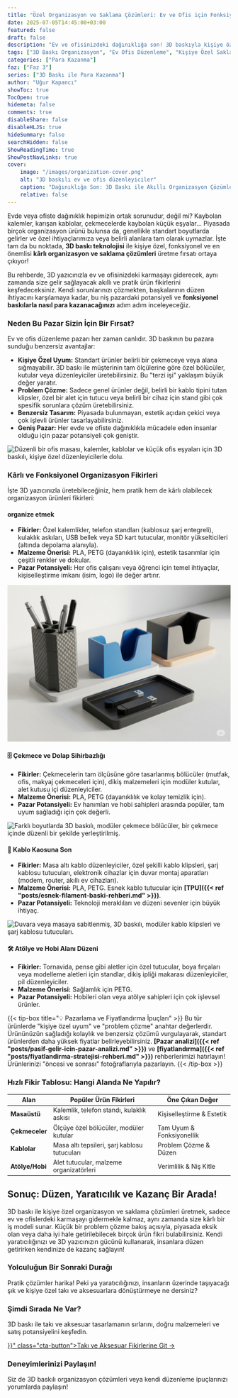```yaml
---
title: "Özel Organizasyon ve Saklama Çözümleri: Ev ve Ofis için Fonksiyonel ve Karlı Baskılar"
date: 2025-07-05T14:45:00+03:00
featured: false
draft: false
description: "Ev ve ofisinizdeki dağınıklığa son! 3D baskıyla kişiye özel, fonksiyonel ve kârlı organizasyon ve saklama çözümleri üretme fikirlerini keşfedin. Niş pazar potansiyeli."
tags: ["3D Baskı Organizasyon", "Ev Ofis Düzenleme", "Kişiye Özel Saklama", "Fonksiyonel Baskılar", "Girişimcilik", "Niş Ürün Fikirleri", "Kablo Yönetimi", "Çekmece Düzenleyici"]
categories: ["Para Kazanma"]
faz: ["Faz 3"]
series: ["3D Baskı ile Para Kazanma"]
author: "Uğur Kapancı"
showToc: true
TocOpen: true
hidemeta: false
comments: true
disableShare: false
disableHLJS: true
hideSummary: false
searchHidden: false
ShowReadingTime: true
ShowPostNavLinks: true
cover:
    image: "/images/organization-cover.png"
    alt: "3D baskılı ev ve ofis düzenleyiciler"
    caption: "Dağınıklığa Son: 3D Baskı ile Akıllı Organizasyon Çözümleri"
    relative: false
---
```


Evde veya ofiste dağınıklık hepimizin ortak sorunudur, değil mi? Kaybolan kalemler, karışan kablolar, çekmecelerde kaybolan küçük eşyalar... Piyasada birçok organizasyon ürünü bulunsa da, genellikle standart boyutlarda gelirler ve özel ihtiyaçlarımıza veya belirli alanlara tam olarak uymazlar. İşte tam da bu noktada, **3D baskı teknolojisi** ile kişiye özel, fonksiyonel ve en önemlisi **kârlı organizasyon ve saklama çözümleri** üretme fırsatı ortaya çıkıyor!

Bu rehberde, 3D yazıcınızla ev ve ofisinizdeki karmaşayı giderecek, aynı zamanda size gelir sağlayacak akıllı ve pratik ürün fikirlerini keşfedeceksiniz. Kendi sorunlarınızı çözmekten, başkalarının düzen ihtiyacını karşılamaya kadar, bu niş pazardaki potansiyeli ve **fonksiyonel baskılarla nasıl para kazanacağınızı** adım adım inceleyeceğiz.

### Neden Bu Pazar Sizin İçin Bir Fırsat?

Ev ve ofis düzenleme pazarı her zaman canlıdır. 3D baskının bu pazara sunduğu benzersiz avantajlar:

* **Kişiye Özel Uyum:** Standart ürünler belirli bir çekmeceye veya alana sığmayabilir. 3D baskı ile müşterinin tam ölçülerine göre özel bölücüler, kutular veya düzenleyiciler üretebilirsiniz. Bu "terzi işi" yaklaşım büyük değer yaratır.
* **Problem Çözme:** Sadece genel ürünler değil, belirli bir kablo tipini tutan klipsler, özel bir alet için tutucu veya belirli bir cihaz için stand gibi çok spesifik sorunlara çözüm üretebilirsiniz.
* **Benzersiz Tasarım:** Piyasada bulunmayan, estetik açıdan çekici veya çok işlevli ürünler tasarlayabilirsiniz.
* **Geniş Pazar:** Her evde ve ofiste dağınıklıkla mücadele eden insanlar olduğu için pazar potansiyeli çok geniştir.

![Düzenli bir ofis masası, kalemler, kablolar ve küçük ofis eşyaları için 3D baskılı, kişiye özel düzenleyicilerle dolu.](/images/organization-why.png "Özel Organizasyonun Faydaları")

### Kârlı ve Fonksiyonel Organizasyon Fikirleri

İşte 3D yazıcınızla üretebileceğiniz, hem pratik hem de kârlı olabilecek organizasyon ürünleri fikirleri:

####  organize etmek
* **Fikirler:** Özel kalemlikler, telefon standları (kablosuz şarj entegreli), kulaklık askıları, USB bellek veya SD kart tutucular, monitör yükselticileri (altında depolama alanıyla).
* **Malzeme Önerisi:** PLA, PETG (dayanıklılık için), estetik tasarımlar için çeşitli renkler ve dokular.
* **Pazar Potansiyeli:** Her ofis çalışanı veya öğrenci için temel ihtiyaçlar, kişiselleştirme imkanı (isim, logo) ile değer artırır.

![3D baskılı, modüler kalemlikler, kablo klipsleri ve telefon standı gibi masaüstü düzenleyiciler.](/images/desk-organizers.png "Masaüstü Düzenleyiciler")

#### 🗄️ Çekmece ve Dolap Sihirbazlığı
* **Fikirler:** Çekmecelerin tam ölçüsüne göre tasarlanmış bölücüler (mutfak, ofis, makyaj çekmeceleri için), dikiş malzemeleri için modüler kutular, alet kutusu içi düzenleyiciler.
* **Malzeme Önerisi:** PLA, PETG (dayanıklılık ve kolay temizlik için).
* **Pazar Potansiyeli:** Ev hanımları ve hobi sahipleri arasında popüler, tam uyum sağladığı için çok değerli.

![Farklı boyutlarda 3D baskılı, modüler çekmece bölücüler, bir çekmece içinde düzenli bir şekilde yerleştirilmiş.](/images/drawer-dividers.png "Çekmece İçi Bölücüler")

#### 🔌 Kablo Kaosuna Son
* **Fikirler:** Masa altı kablo düzenleyiciler, özel şekilli kablo klipsleri, şarj kablosu tutucuları, elektronik cihazlar için duvar montaj aparatları (modem, router, akıllı ev cihazları).
* **Malzeme Önerisi:** PLA, PETG. Esnek kablo tutucular için **[TPU]({{< ref "posts/esnek-filament-baski-rehberi.md" >}})**.
* **Pazar Potansiyeli:** Teknoloji meraklıları ve düzeni sevenler için büyük ihtiyaç.

![Duvara veya masaya sabitlenmiş, 3D baskılı, modüler kablo klipsleri ve şarj kablosu tutucuları.](/images/cable-management.png "Kablo Yönetimi Çözümleri")

#### 🛠️ Atölye ve Hobi Alanı Düzeni
* **Fikirler:** Tornavida, pense gibi aletler için özel tutucular, boya fırçaları veya modelleme aletleri için standlar, dikiş ipliği makarası düzenleyiciler, pil düzenleyiciler.
* **Malzeme Önerisi:** Sağlamlık için PETG.
* **Pazar Potansiyeli:** Hobileri olan veya atölye sahipleri için çok işlevsel ürünler.

{{< tip-box title="💡 Pazarlama ve Fiyatlandırma İpuçları" >}}
Bu tür ürünlerde "kişiye özel uyum" ve "problem çözme" anahtar değerlerdir. Ürününüzün sağladığı kolaylık ve benzersiz çözümü vurgulayarak, standart ürünlerden daha yüksek fiyatlar belirleyebilirsiniz. **[Pazar analizi]({{< ref "posts/pasif-gelir-icin-pazar-analizi.md" >}})** ve **[fiyatlandırma]({{< ref "posts/fiyatlandirma-stratejisi-rehberi.md" >}})** rehberlerimizi hatırlayın! Ürünlerinizi "öncesi ve sonrası" fotoğraflarıyla pazarlayın.
{{< /tip-box >}}

### Hızlı Fikir Tablosu: Hangi Alanda Ne Yapılır?
<table class="summary-table">
    <thead>
        <tr>
            <th>Alan</th>
            <th>Popüler Ürün Fikirleri</th>
            <th>Öne Çıkan Değer</th>
        </tr>
    </thead>
    <tbody>
        <tr>
            <td><strong>Masaüstü</strong></td>
            <td>Kalemlik, telefon standı, kulaklık askısı</td>
            <td>Kişiselleştirme & Estetik</td>
        </tr>
        <tr>
            <td><strong>Çekmeceler</strong></td>
            <td>Ölçüye özel bölücüler, modüler kutular</td>
            <td>Tam Uyum & Fonksiyonellik</td>
        </tr>
        <tr>
            <td><strong>Kablolar</strong></td>
            <td>Masa altı tepsileri, şarj kablosu tutucuları</td>
            <td>Problem Çözme & Düzen</td>
        </tr>
        <tr>
            <td><strong>Atölye/Hobi</strong></td>
            <td>Alet tutucular, malzeme organizatörleri</td>
            <td>Verimlilik & Niş Kitle</td>
        </tr>
    </tbody>
</table>

## Sonuç: Düzen, Yaratıcılık ve Kazanç Bir Arada!

3D baskı ile kişiye özel organizasyon ve saklama çözümleri üretmek, sadece ev ve ofislerdeki karmaşayı gidermekle kalmaz, aynı zamanda size kârlı bir iş modeli sunar. Küçük bir problem çözme bakış açısıyla, piyasada eksik olan veya daha iyi hale getirilebilecek birçok ürün fikri bulabilirsiniz. Kendi yaratıcılığınızı ve 3D yazıcınızın gücünü kullanarak, insanlara düzen getirirken kendinize de kazanç sağlayın!

### Yolculuğun Bir Sonraki Durağı

Pratik çözümler harika! Peki ya yaratıcılığınızı, insanların üzerinde taşıyacağı şık ve kişiye özel takı ve aksesuarlara dönüştürmeye ne dersiniz?

<div class="post-cta-box">
<h3>Şimdi Sırada Ne Var?</h3>
<p>3D baskı ile takı ve aksesuar tasarlamanın sırlarını, doğru malzemeleri ve satış potansiyelini keşfedin.</p>
<a href="{{< ref "posts/3d-baski-taki-ve-aksesuar.md" >}}" class="cta-button">Takı ve Aksesuar Fikirlerine Git →</a>
</div>

### Deneyimlerinizi Paylaşın!
Siz de 3D baskılı organizasyon çözümleri veya kendi düzenleme ipuçlarınızı yorumlarda paylaşın!